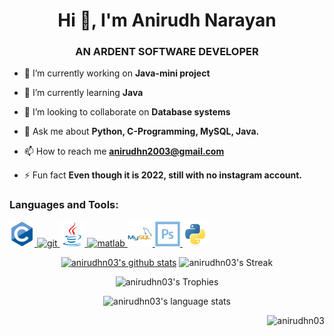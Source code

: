 <h1 align="center">Hi 👋, I'm Anirudh Narayan</h1>
<h3 align="center">AN ARDENT SOFTWARE DEVELOPER</h3>




- 🔭 I’m currently working on **Java-mini project**

- 🌱 I’m currently learning **Java**

- 👯 I’m looking to collaborate on **Database systems**

- 💬 Ask me about **Python, C-Programming, MySQL, Java.**

- 📫 How to reach me **anirudhn2003@gmail.com**

- ⚡ Fun fact **Even though it is 2022, still with no instagram account.**


<p align="left">
</p>

<h3 align="left">Languages and Tools:</h3>
<p align="left"> <a href="https://www.cprogramming.com/" target="_blank" rel="noreferrer"> <img src="https://raw.githubusercontent.com/devicons/devicon/master/icons/c/c-original.svg" alt="c" width="40" height="40"/> </a> <a href="https://git-scm.com/" target="_blank" rel="noreferrer"> <img src="https://www.vectorlogo.zone/logos/git-scm/git-scm-icon.svg" alt="git" width="40" height="40"/> </a> <a href="https://www.java.com" target="_blank" rel="noreferrer"> <img src="https://raw.githubusercontent.com/devicons/devicon/master/icons/java/java-original.svg" alt="java" width="40" height="40"/> </a> <a href="https://www.mathworks.com/" target="_blank" rel="noreferrer"> <img src="https://upload.wikimedia.org/wikipedia/commons/2/21/Matlab_Logo.png" alt="matlab" width="40" height="40"/> </a> <a href="https://www.mysql.com/" target="_blank" rel="noreferrer"> <img src="https://raw.githubusercontent.com/devicons/devicon/master/icons/mysql/mysql-original-wordmark.svg" alt="mysql" width="40" height="40"/> </a> <a href="https://www.photoshop.com/en" target="_blank" rel="noreferrer"> <img src="https://raw.githubusercontent.com/devicons/devicon/master/icons/photoshop/photoshop-line.svg" alt="photoshop" width="40" height="40"/> </a> <a href="https://www.python.org" target="_blank" rel="noreferrer"> <img src="https://raw.githubusercontent.com/devicons/devicon/master/icons/python/python-original.svg" alt="python" width="40" height="40"/> </a> </p>


<div align="center">
  
  [![anirudhn03's github stats](https://github-readme-stats.vercel.app/api?username=anirudhn03&show_icons=true&theme=github_dark)](https://github.com/anirudhn03?tab=repositories)
  ![anirudhn03's Streak](http://github-readme-streak-stats.herokuapp.com?user=anirudhn03&theme=github-dark&date_format=j%20M%5B%20Y%5D&border=FFFFFF&ring=4C8EDA&stroke=FFFFFF&dates=1D64D0)
  
  ![anirudhn03's Trophies](https://github-profile-trophy.vercel.app/?username=anirudhn03&rank=-B&column=-1&no-frame=true&margin-w=10)
  
  ![anirudhn03's language stats](https://github-readme-stats.vercel.app/api/top-langs/?username=anirudhn03&theme=github_dark)
    
</div>

<p align="right"> <img src="https://komarev.com/ghpvc/?username=anirudhn03&label=Profile%20views&color=0e75b6&style=flat" alt="anirudhn03" /> </p>
